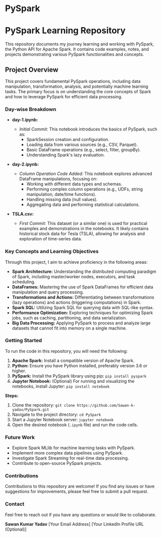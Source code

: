 # PySpark

# PySpark Learning Repository

This repository documents my journey learning and working with PySpark, the Python API for Apache Spark. It contains code examples, notes, and projects demonstrating various PySpark functionalities and concepts.

## Project Overview

This project covers fundamental PySpark operations, including data manipulation, transformation, analysis, and potentially machine learning tasks. The primary focus is on understanding the core concepts of Spark and how to leverage PySpark for efficient data processing.

### Day-wise Breakdown

* **day-1.ipynb:** 
    - *Initial Commit:* This notebook introduces the basics of PySpark, such as:
        - SparkSession creation and configuration.
        - Loading data from various sources (e.g., CSV, Parquet).
        - Basic DataFrame operations (e.g., select, filter, groupBy).
        - Understanding Spark's lazy evaluation.

* **day-2.ipynb:** 
    - *Column Operation Code Added:* This notebook explores advanced DataFrame manipulations, focusing on:
        - Working with different data types and schemas.
        - Performing complex column operations (e.g., UDFs, string manipulation, date/time functions).
        - Handling missing data (null values).
        - Aggregating data and performing statistical calculations.

* **TSLA.csv:**
    - *First Commit:* This dataset (or a similar one) is used for practical examples and demonstrations in the notebooks. It likely contains historical stock data for Tesla (TSLA), allowing for analysis and exploration of time-series data.

### Key Concepts and Learning Objectives

Through this project, I aim to achieve proficiency in the following areas:

* **Spark Architecture:** Understanding the distributed computing paradigm of Spark, including master/worker nodes, executors, and task scheduling.
* **DataFrames:** Mastering the use of Spark DataFrames for efficient data manipulation and query processing.
* **Transformations and Actions:** Differentiating between transformations (lazy operations) and actions (triggering computations) in Spark.
* **Spark SQL:** Utilizing Spark SQL for querying data with SQL-like syntax.
* **Performance Optimization:** Exploring techniques for optimizing Spark jobs, such as caching, partitioning, and data serialization.
* **Big Data Processing:** Applying PySpark to process and analyze large datasets that cannot fit into memory on a single machine.

### Getting Started

To run the code in this repository, you will need the following:

1. **Apache Spark:** Install a compatible version of Apache Spark.
2. **Python:** Ensure you have Python installed, preferably version 3.6 or higher.
3. **PySpark:** Install the PySpark library using pip: `pip install pyspark`
4. **Jupyter Notebook:** (Optional) For running and visualizing the notebooks, install Jupyter: `pip install notebook`

**Steps:**

1. Clone the repository: `git clone https://github.com/Sawan-k-yadav/PySpark.git`
2. Navigate to the project directory: `cd PySpark`
3. Start a Jupyter Notebook server: `jupyter notebook`
4. Open the desired notebook (`.ipynb` file) and run the code cells.

### Future Work

* Explore Spark MLlib for machine learning tasks with PySpark.
* Implement more complex data pipelines using PySpark.
* Investigate Spark Streaming for real-time data processing.
* Contribute to open-source PySpark projects.

### Contributions

Contributions to this repository are welcome! If you find any issues or have suggestions for improvements, please feel free to submit a pull request.

### Contact

Feel free to reach out if you have any questions or would like to collaborate.

**Sawan Kumar Yadav**
[Your Email Address]
[Your LinkedIn Profile URL (Optional)]